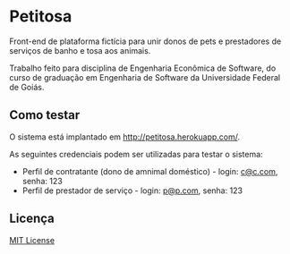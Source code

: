 # Petitosa
Front-end de plataforma fictícia para unir donos de pets e prestadores de serviços de banho e tosa aos animais.

Trabalho feito para disciplina de Engenharia Econômica de Software, do curso de graduação em Engenharia de Software da Universidade Federal de Goiás.

## Como testar
O sistema está implantado em http://petitosa.herokuapp.com/.

As seguintes credenciais podem ser utilizadas para testar o sistema:
- Perfil de contratante (dono de amnimal doméstico) - login: c@c.com, senha: 123
- Perfil de prestador de serviço - login: p@p.com, senha: 123

## Licença
[MIT License](LICENSE)
